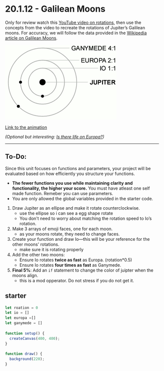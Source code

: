 # 20.1.12 - Galilean Moons  

Only for review watch this [YouTube video on rotations](https://www.youtube.com/watch?v=o9sgjuh-CBM&ab_channel=TheCodingTrain), then use the concepts from the video to recreate the rotations of Jupiter’s Galilean moons. For accuracy, we will follow the data provided in the [Wikipedia article on Galilean Moons](https://en.wikipedia.org/wiki/Galilean_moons).  

![moons](https://github.com/BHCSSD/20.1/blob/main/images/Galilean_moon_Laplace_resonance_animation_2.gif)  

[Link to the animation](https://en.wikipedia.org/wiki/Galilean_moons#/media/File:Galilean_moon_Laplace_resonance_animation_2.gif)  

*(Optional but interesting: [Is there life on Europa?](https://youtu.be/DJO_9auJhJQ?si=VXpTMMX5woB8e_Ho))*  

---

## To-Do:  

Since this unit focuses on functions and parameters, your project will be evaluated based on how efficiently you structure your functions. 

- **The fewer functions you use while maintaining clarity and functionality, the higher your score.** You must have atleast one self made function.  Remeber you can use parameters.
- You are only allowed the global variables provided in the starter code. 


1. Draw Jupiter as an ellipse and make it rotate counterclockwise.
   - use the ellipse so i can see a egg shape rotate
   - You don't need to worry about matching the rotation speed to Io’s rotation.
3. Make 3 arrays of emoji faces, one for each moon.
   - as your moons rotate, they need to change faces. 
4. Create your function and draw Io—this will be your reference for the other moons' rotations.
   - make sure it is rotating properly  
6. Add the other two moons:  
   - Ensure Io rotates **twice as fast** as Europa.  (rotation*0.5)
   - Ensure Io rotates **four times as fast** as Ganymede.  
7. **Final 5%**: Add an `if` statement to change the color of juipter when the moons align.
   - this is a mod opperator. Do not stress if you do not get it. 


## starter 
```js
let roation = 0
let io = []
let europa =[]
let ganymede = []

function setup() {
  createCanvas(400, 400);
}

function draw() {
  background(220);
}
```
